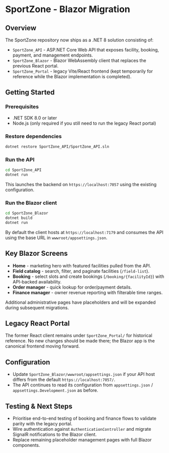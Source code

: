 # SportZone - Blazor Migration

## Overview

The SportZone repository now ships as a .NET 8 solution consisting of:

- `SportZone_API` - ASP.NET Core Web API that exposes facility, booking, payment, and management endpoints.
- `SportZone_Blazor` - Blazor WebAssembly client that replaces the previous React portal.
- `SportZone_Portal` - legacy Vite/React frontend (kept temporarily for reference while the Blazor implementation is completed).

## Getting Started

### Prerequisites

- .NET SDK 8.0 or later
- Node.js (only required if you still need to run the legacy React portal)

### Restore dependencies

```bash
dotnet restore SportZone_API/SportZone_API.sln
```

### Run the API

```bash
cd SportZone_API
dotnet run
```

This launches the backend on `https://localhost:7057` using the existing configuration.

### Run the Blazor client

```bash
cd SportZone_Blazor
dotnet build
dotnet run
```

By default the client hosts at `https://localhost:7179` and consumes the API using the base URL in `wwwroot/appsettings.json`.

## Key Blazor Screens

- **Home** - marketing hero with featured facilities pulled from the API.
- **Field catalog** - search, filter, and paginate facilities (`/field-list`).
- **Booking** - select slots and create bookings (`/booking/{facilityId}`) with API-backed availability.
- **Order manager** - quick lookup for order/payment details.
- **Finance manager** - owner revenue reporting with filterable time ranges.

Additional administrative pages have placeholders and will be expanded during subsequent migrations.

## Legacy React Portal

The former React client remains under `SportZone_Portal/` for historical reference. No new changes should be made there; the Blazor app is the canonical frontend moving forward.

## Configuration

- Update `SportZone_Blazor/wwwroot/appsettings.json` if your API host differs from the default `https://localhost:7057/`.
- The API continues to read its configuration from `appsettings.json` / `appsettings.Development.json` as before.

## Testing & Next Steps

- Prioritise end-to-end testing of booking and finance flows to validate parity with the legacy portal.
- Wire authentication against `AuthenticationController` and migrate SignalR notifications to the Blazor client.
- Replace remaining placeholder management pages with full Blazor components.